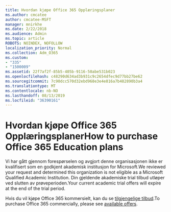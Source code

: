 ```yaml
---
title: Hvordan kjøpe Office 365 Opplæringsplaner
ms.author: cmcatee
author: cmcatee-MSFT
manager: mnirkhe
ms.date: 2/22/2018
ms.audience: Admin
ms.topic: article
ROBOTS: NOINDEX, NOFOLLOW
localization_priority: Normal
ms.collection: Adm_O365
ms.custom:
- "335"
- "1500009"
ms.assetid: 22f7af2f-85b5-405b-9116-50abe531b023
ms.openlocfilehash: c48290d634ad3b931c9c2654dfec9d77bb27be62
ms.sourcegitcommit: 7c90dcc570d32ebd968e3e4e816a7b482890b3a4
ms.translationtype: MT
ms.contentlocale: nb-NO
ms.lasthandoff: 08/13/2019
ms.locfileid: "36390161"
---
```

# <a name="how-to-purchase-office-365-education-plans"></a><span data-ttu-id="bda9c-102">Hvordan kjøpe Office 365 Opplæringsplaner</span><span class="sxs-lookup"><span data-stu-id="bda9c-102">How to purchase Office 365 Education plans</span></span>

<span data-ttu-id="bda9c-103">Vi har gått gjennom forespørselen og avgjort denne organisasjonen ikke er kvalifisert som en godkjent akademisk institusjon for Microsoft.</span><span class="sxs-lookup"><span data-stu-id="bda9c-103">We reviewed your request and determined this organization is not eligible as a Microsoft Qualified Academic Institution.</span></span> <span data-ttu-id="bda9c-104">Din gjeldende akademiske trial tilbud utløper ved slutten av prøveperioden.</span><span class="sxs-lookup"><span data-stu-id="bda9c-104">Your current academic trial offers will expire at the end of the trial period.</span></span>
  
<span data-ttu-id="bda9c-105">Hvis du vil kjøpe Office 365 kommersielt, kan du se [tilgjengelige tilbud](https://go.microsoft.com/fwlink/p/?linkid=868433).</span><span class="sxs-lookup"><span data-stu-id="bda9c-105">To purchase Office 365 commercially, please see [available offers](https://go.microsoft.com/fwlink/p/?linkid=868433).</span></span>  